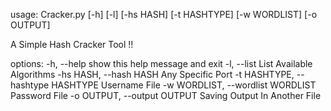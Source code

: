 usage: Cracker.py [-h] [-l] [-hs HASH] [-t HASHTYPE] [-w WORDLIST] [-o OUTPUT]

A Simple Hash Cracker Tool !!

options:
  -h, --help                        show this help message and exit
  -l, --list                        List Available Algorithms
  -hs HASH, --hash HASH             Any Specific Port
  -t HASHTYPE, --hashtype HASHTYPE  Username File
  -w WORDLIST, --wordlist WORDLIST  Password File
  -o OUTPUT, --output OUTPUT        Saving Output In Another File
